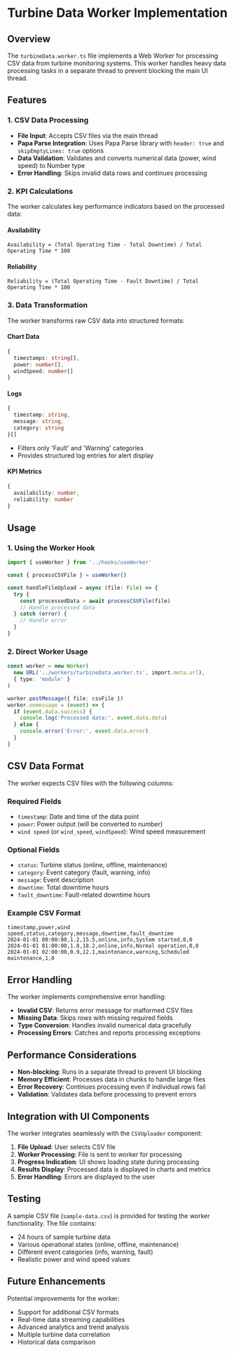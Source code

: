 # Turbine Data Worker Implementation

## Overview
The `turbineData.worker.ts` file implements a Web Worker for processing CSV data from turbine monitoring systems. This worker handles heavy data processing tasks in a separate thread to prevent blocking the main UI thread.

## Features

### 1. CSV Data Processing
- **File Input**: Accepts CSV files via the main thread
- **Papa Parse Integration**: Uses Papa Parse library with `header: true` and `skipEmptyLines: true` options
- **Data Validation**: Validates and converts numerical data (power, wind speed) to Number type
- **Error Handling**: Skips invalid data rows and continues processing

### 2. KPI Calculations
The worker calculates key performance indicators based on the processed data:

#### Availability
```
Availability = (Total Operating Time - Total Downtime) / Total Operating Time * 100
```

#### Reliability
```
Reliability = (Total Operating Time - Fault Downtime) / Total Operating Time * 100
```

### 3. Data Transformation
The worker transforms raw CSV data into structured formats:

#### Chart Data
```typescript
{
  timestamps: string[],
  power: number[],
  windSpeed: number[]
}
```

#### Logs
```typescript
{
  timestamp: string,
  message: string,
  category: string
}[]
```
- Filters only 'Fault' and 'Warning' categories
- Provides structured log entries for alert display

#### KPI Metrics
```typescript
{
  availability: number,
  reliability: number
}
```

## Usage

### 1. Using the Worker Hook
```typescript
import { useWorker } from '../hooks/useWorker'

const { processCSVFile } = useWorker()

const handleFileUpload = async (file: File) => {
  try {
    const processedData = await processCSVFile(file)
    // Handle processed data
  } catch (error) {
    // Handle error
  }
}
```

### 2. Direct Worker Usage
```typescript
const worker = new Worker(
  new URL('../workers/turbineData.worker.ts', import.meta.url),
  { type: 'module' }
)

worker.postMessage({ file: csvFile })
worker.onmessage = (event) => {
  if (event.data.success) {
    console.log('Processed data:', event.data.data)
  } else {
    console.error('Error:', event.data.error)
  }
}
```

## CSV Data Format

The worker expects CSV files with the following columns:

### Required Fields
- `timestamp`: Date and time of the data point
- `power`: Power output (will be converted to number)
- `wind speed` (or `wind_speed`, `windSpeed`): Wind speed measurement

### Optional Fields
- `status`: Turbine status (online, offline, maintenance)
- `category`: Event category (fault, warning, info)
- `message`: Event description
- `downtime`: Total downtime hours
- `fault_downtime`: Fault-related downtime hours

### Example CSV Format
```csv
timestamp,power,wind speed,status,category,message,downtime,fault_downtime
2024-01-01 00:00:00,1.2,15.5,online,info,System started,0,0
2024-01-01 01:00:00,1.8,18.2,online,info,Normal operation,0,0
2024-01-01 02:00:00,0.9,12.1,maintenance,warning,Scheduled maintenance,1,0
```

## Error Handling

The worker implements comprehensive error handling:
- **Invalid CSV**: Returns error message for malformed CSV files
- **Missing Data**: Skips rows with missing required fields
- **Type Conversion**: Handles invalid numerical data gracefully
- **Processing Errors**: Catches and reports processing exceptions

## Performance Considerations

- **Non-blocking**: Runs in a separate thread to prevent UI blocking
- **Memory Efficient**: Processes data in chunks to handle large files
- **Error Recovery**: Continues processing even if individual rows fail
- **Validation**: Validates data before processing to prevent errors

## Integration with UI Components

The worker integrates seamlessly with the `CSVUploader` component:

1. **File Upload**: User selects CSV file
2. **Worker Processing**: File is sent to worker for processing
3. **Progress Indication**: UI shows loading state during processing
4. **Results Display**: Processed data is displayed in charts and metrics
5. **Error Handling**: Errors are displayed to the user

## Testing

A sample CSV file (`sample-data.csv`) is provided for testing the worker functionality. The file contains:
- 24 hours of sample turbine data
- Various operational states (online, offline, maintenance)
- Different event categories (info, warning, fault)
- Realistic power and wind speed values

## Future Enhancements

Potential improvements for the worker:
- Support for additional CSV formats
- Real-time data streaming capabilities
- Advanced analytics and trend analysis
- Multiple turbine data correlation
- Historical data comparison
